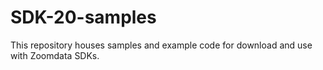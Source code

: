 # SDK-20-samples
This repository houses samples and example code for download and use with Zoomdata SDKs.
